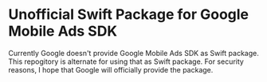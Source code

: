 # Unofficial Swift Package for Google Mobile Ads SDK

Currently Google doesn't provide Google Mobile Ads SDK as Swift package.
This repogitory is alternate for using that as Swift package.
For security reasons, I hope that Google will officially provide the package.

